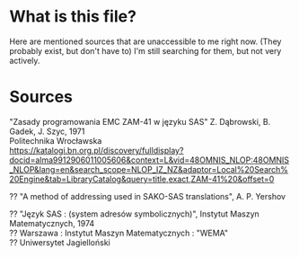 # What is this file?
Here are mentioned sources that are unaccessible to me right now. (They probably exist, but don't have to) I'm still searching for them, but not very actively.

# Sources
"Zasady programowania EMC ZAM-41 w języku SAS" Z. Dąbrowski, B. Gadek, J. Szyc, 1971  
Politechnika Wrocławska  
https://katalogi.bn.org.pl/discovery/fulldisplay?docid=alma9912906011005606&context=L&vid=48OMNIS_NLOP:48OMNIS_NLOP&lang=en&search_scope=NLOP_IZ_NZ&adaptor=Local%20Search%20Engine&tab=LibraryCatalog&query=title,exact,ZAM-41%20&offset=0
  
?? "A method of addressing used in SAKO-SAS translations", A. P. Yershov  

?? "Język SAS : (system adresów symbolicznych)", Instytut Maszyn Matematycznych, 1974  
?? Warszawa : Instytut Maszyn Matematycznych : "WEMA"  
?? Uniwersytet Jagielloński  
